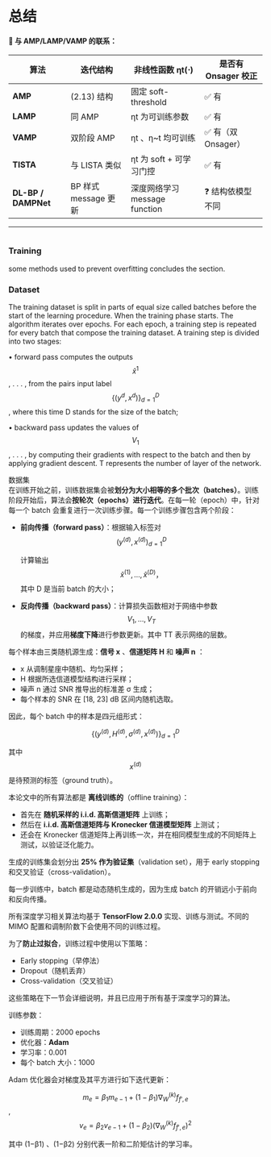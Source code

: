 # 总结

#### 🔁 与 AMP/LAMP/VAMP 的联系：

| 算法                  | 迭代结构             | 非线性函数 ηt(⋅)             | 是否有 Onsager 校正 |
| ------------------- | ---------------- | ----------------------- | -------------- |
| **AMP**             | (2.13) 结构        | 固定 soft-threshold       | ✅ 有            |
| **LAMP**            | 同 AMP            | ηt 为可训练参数               | ✅ 有            |
| **VAMP**            | 双阶段 AMP          | ηt 、η\~t 均可训练           | ✅ 有（双 Onsager） |
| **TISTA**           | 与 LISTA 类似       | ηt 为 soft + 可学习门控       | ✅ 有            |
| **DL-BP / DAMPNet** | BP 样式 message 更新 | 深度网络学习 message function | ❓ 结构依模型不同      |

***

&#x20;

<figure><img src="../.gitbook/assets/Screenshot 2025-04-24 at 12.37.09 pm.png" alt=""><figcaption></figcaption></figure>

### Training

some methods used to prevent overfitting concludes the section.

### Dataset

The training dataset is split in parts of equal size called batches before the start of the learning procedure. When the training phase starts. The algorithm iterates over epochs. For each epoch, a training step is repeated for every batch that compose the training dataset. A training step is divided into two stages:

&#x20;• forward pass computes the outputs $$\hat{x}^{1}$$, . . . ,  from the pairs input label $$\{  ( y^d, x^d )\}^D_{d=1}$$, where this time D stands for the size of the batch;&#x20;

• backward pass updates the values of  $$V_1$$, . . . ,  by computing their gradients with respect to the batch and then by applying gradient descent. T represents the number of layer of the network.

数据集\
在训练开始之前，训练数据集会被**划分为大小相等的多个批次（batches）**。训练阶段开始后，算法会**按轮次（epochs）进行迭代**。在每一轮（epoch）中，针对每一个 batch 会重复进行一次训练步骤。每一个训练步骤包含两个阶段：

*   **前向传播（forward pass）**：根据输入标签对 $${(y^{(d)}, x^{(d)})}_{d=1}^{D}$$

    &#x20;  计算输出 $$\hat{x}^{(1)}, \ldots, \hat{x}^{(D)}，$$ 其中 D 是当前 batch 的大小；
* **反向传播（backward pass）**：计算损失函数相对于网络中参数 $$V_1, \ldots, V_T$$  的梯度，并应用**梯度下降**进行参数更新。其中 TT 表示网络的层数。

每个样本由三类随机源生成：**信号 x** 、**信道矩阵 H** 和 **噪声 n** ：

* x 从调制星座中随机、均匀采样；
* H 根据所选信道模型结构进行采样；
* 噪声 n 通过 SNR 推导出的标准差 σ 生成；
* 每个样本的 SNR 在 \[18, 23] dB 区间内随机选取。

因此，每个 batch 中的样本是四元组形式：

&#x20;$$\{(y^{(d)}, H^{(d)}, \sigma^{(d)}, x^{(d)})\}_{d=1}^{D}$$

其中   $$x^{(d)}$$ 是待预测的标签（ground truth）。

本论文中的所有算法都是 **离线训练的**（offline training）：

* 首先在 **随机采样的 i.i.d. 高斯信道矩阵** 上训练；
* 然后在 **i.i.d. 高斯信道矩阵与 Kronecker 信道模型矩阵** 上测试；
* 还会在 Kronecker 信道矩阵上再训练一次，并在相同模型生成的不同矩阵上测试，以验证泛化能力。

生成的训练集会划分出 **25% 作为验证集**（validation set），用于 early stopping 和交叉验证（cross-validation）。

每一步训练中，batch 都是动态随机生成的，因为生成 batch 的开销远小于前向和反向传播。

所有深度学习相关算法均基于 **TensorFlow 2.0.0** 实现、训练与测试。不同的 MIMO 配置和调制阶数下会使用不同的训练过程。

为了**防止过拟合**，训练过程中使用以下策略：

* Early stopping（早停法）
* Dropout（随机丢弃）
* Cross-validation（交叉验证）

这些策略在下一节会详细说明，并且已应用于所有基于深度学习的算法。

训练参数：

* 训练周期：2000 epochs
* 优化器：**Adam**
* 学习率：0.001
* 每个 batch 大小：1000

Adam 优化器会对梯度及其平方进行如下迭代更新：

&#x20;$$m_e = \beta_1 m_{e-1} + (1 - \beta_1) \nabla_W^{(k)} f_{f',e}$$ ,   $$v_e = \beta_2 v_{e-1} + (1 - \beta_2) (\nabla_W^{(k)} f_{f',e})^2$$

其中 (1−β1) 、(1−β2) 分别代表一阶和二阶矩估计的学习率。
